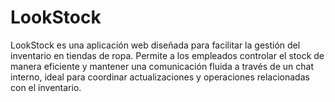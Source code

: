 # LookStock
LookStock es una aplicación web diseñada para facilitar la gestión del inventario en tiendas de ropa. Permite a los empleados controlar el stock de manera eficiente y mantener una comunicación fluida a través de un chat interno, ideal para coordinar actualizaciones y operaciones relacionadas con el inventario.
